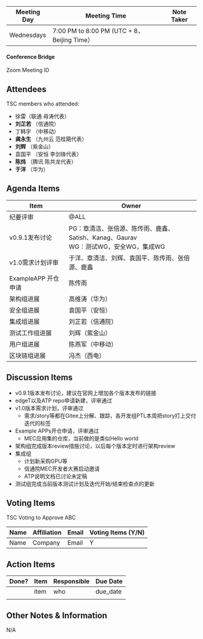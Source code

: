 | Meeting Day | Meeting Time                                | Note Taker |
| ----------- | ------------------------------------------- | ---------- |
| Wednesdays  | 7:00 PM to 8:00 PM (UTC + 8，Beijing Time） |            |

#### Conference Bridge

Zoom Meeting ID



## Attendees

TSC members who attended:

- 徐雷（联通 毋涛代表）
-  **刘芷若**    （信通院）     
- 丁韩宇      （中移动）    
-  **龚永生**    （九州云 范桂飓代表）      
-  **刘辉**   （紫金山）    
- 袁国平   （安恒 李剑锋代表） 
-  **陈炜**   （腾讯 陈共龙代表）   
-  **于洋**    （华为）    

## Agenda Items

| Item             | Owner                                                        |
| ---------------- | ------------------------------------------------------------ |
| 纪要评审         | @ALL                                                         |
| v0.9.1发布讨论   | PG：章清洁、张倍源、陈传雨、鹿鑫、Satish、Kanag、Gaurav<br/>WG：测试WG，安全WG，集成WG |
| v1.0需求计划评审 | 于洋、章清洁、刘辉、袁国平、陈传雨、张倍源、鹿鑫             |
| ExampleAPP 开仓申请 | 陈传雨|
| 架构组进展       | 高维涛（华为）                                               |
| 安全组进展       | 袁国平（安恒）                                               |
| 集成组进展       | 刘芷若（信通院）                                             |
| 测试工作组进展   | 刘辉（紫金山）                                               |
| 用户组进展       | 陈燕军（中移动）                                             |
| 区块链组进展     | 冯杰（西电）                                                 |

## Discussion Items

- v0.9.1版本发布讨论，建议在官网上增加各个版本发布的链接
- edgeT以及ATP repo申请新建，评审通过
- v1.0版本需求计划，评审通过
    - 需求/story等都在Gitee上分解、跟踪，各开发组PTL本周把story打上交付迭代的标签
- Example APPs开仓申请，评审通过
    - MEC应用集的仓库，当前做的是类似Hello world
- 架构组完成版本review措施讨论，以后每个版本定时进行架构review
- 集成组
    - 计划新采购GPU等
    - 信通院MEC开发者大赛启动邀请
    - ATP说明文档已讨论未定稿
- 测试组完成当前版本测试计划及迭代开始/结束检查点的更新

## Voting Items

TSC Voting to Approve ABC

| **Name** | **Affiliation** | **Email** | **Voting Items (Y/N)** |
| -------- | --------------- | --------- | ---------------------- |
| Name     | Company         | Email     | Y                      |


## Action Items

| Done? | Item | Responsible | Due Date |
| ----- | ---- | ----------- | -------- |
|       | item | who         | due_date |
|       |      |             |          |

## Other Notes & Information

N/A